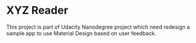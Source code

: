 # XYZ Reader

This project is part of Udacity Nanodegree project which need redesign a sample app to use Material Design based on user feedback. 